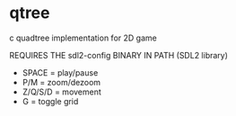 # qtree
c quadtree implementation for 2D game

REQUIRES THE sdl2-config BINARY IN PATH (SDL2 library)

+ SPACE = play/pause
+ P/M = zoom/dezoom
+ Z/Q/S/D = movement
+ G = toggle grid
